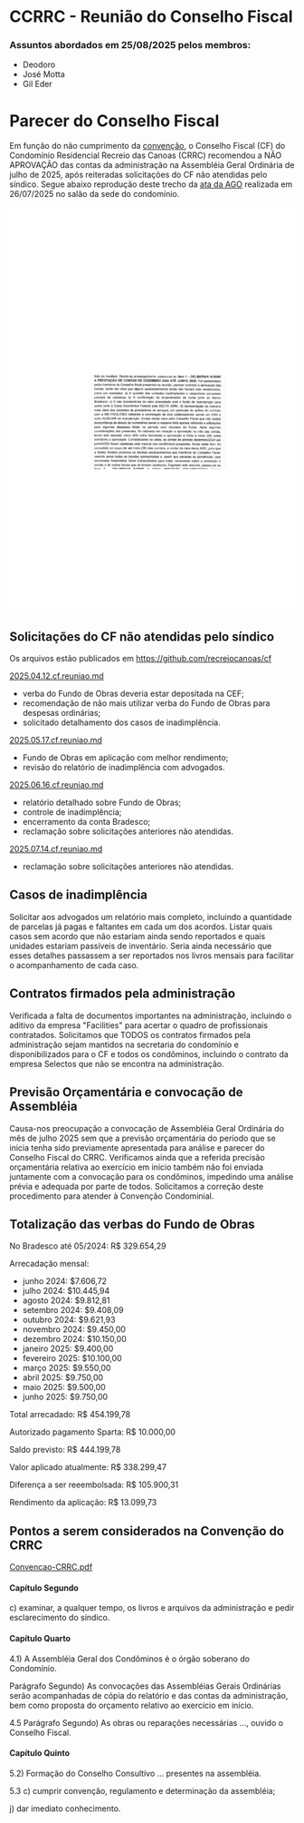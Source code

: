 # CCRRC - Reunião do Conselho Fiscal

### Assuntos abordados em 25/08/2025 pelos membros:

- Deodoro
- José Motta
- Gil Eder

# Parecer do Conselho Fiscal

Em função do não cumprimento da [convenção](https://github.com/recreiocanoas/cf/blob/main/convencao.pdf), o Conselho Fiscal (CF) do Condomínio Residencial Recreio das Canoas (CRRC) recomendou a NÃO APROVAÇÃO das contas da administração na Assembléia Geral Ordinária de julho de 2025, após reiteradas solicitações do CF não atendidas pelo síndico. Segue abaixo reprodução deste trecho da [ata da AGO](https://github.com/recreiocanoas/cf/blob/main/2025.07.26.ago.ata.pdf) realizada em 26/07/2025 no salão da sede do condomínio.

![ata-ago](2025.07.26.crrc.ago.contas.png)

## Solicitações do CF não atendidas pelo síndico

Os arquivos estão publicados em https://github.com/recreiocanoas/cf

[2025.04.12.cf.reuniao.md](https://github.com/recreiocanoas/cf/blob/main/2025.04.12.cf.reuniao.md)

- verba do Fundo de Obras deveria estar depositada na CEF;
- recomendação de não mais utilizar verba do Fundo de Obras para despesas ordinárias;
- solicitado detalhamento dos casos de inadimplência.

[2025.05.17.cf.reuniao.md](https://github.com/recreiocanoas/cf/blob/main/2025.05.17.cf.reuniao.md)

- Fundo de Obras em aplicação com melhor rendimento;
- revisão do relatório de inadimplência com advogados.

[2025.06.16.cf.reuniao.md](https://github.com/recreiocanoas/cf/blob/main/2025.06.16.cf.reuniao.md)

- relatório detalhado sobre Fundo de Obras;
- controle de inadimplência;
- encerramento da conta Bradesco;
- reclamação sobre solicitações anteriores não atendidas.

[2025.07.14.cf.reuniao.md](https://github.com/recreiocanoas/cf/blob/main/2025.07.14.cf.reuniao.md)

- reclamação sobre solicitações anteriores não atendidas.

## Casos de inadimplência

Solicitar aos advogados um relatório mais completo, incluindo a quantidade de parcelas já pagas e faltantes em cada um dos acordos. Listar quais casos sem acordo que não estariam ainda sendo reportados e quais unidades estariam passíveis de inventário. Seria ainda necessário que esses detalhes passassem a ser reportados nos livros mensais para facilitar o acompanhamento de cada caso. 

## Contratos firmados pela administração

Verificada a falta de documentos importantes na administração, incluindo o aditivo da empresa "Facilities" para acertar o quadro de profissionais contratados. Solicitamos que TODOS os contratos firmados pela administração sejam mantidos na secretaria do condomínio e disponibilizados para o CF e todos os condôminos, incluindo o contrato da empresa Selectos que não se encontra na administração.

## Previsão Orçamentária e convocação de Assembléia

Causa-nos preocupação a convocação de Assembléia Geral Ordinária do mês de julho 2025 sem que a previsão orçamentária do período que se inicia tenha sido previamente apresentada para análise e parecer do Conselho Fiscal do CRRC. Verificamos ainda que a referida precisão orçamentária relativa ao exercício em início também não foi enviada juntamente com a convocação para os condôminos, impedindo uma análise prévia e adequada por parte de todos. Solicitamos a correção deste procedimento para atender à Convenção Condominial.

## Totalização das verbas do Fundo de Obras

No Bradesco até 05/2024:        R$ 329.654,29

Arrecadação mensal:
- junho 2024:       $7.606,72
- julho 2024:      $10.445,94
- agosto 2024:      $9.812,81
- setembro 2024:    $9.408,09
- outubro 2024:     $9.621,93
- novembro 2024:    $9.450,00
- dezembro 2024:   $10.150,00
- janeiro 2025:     $9.400,00
- fevereiro 2025:  $10.100,00
- março 2025:       $9.550,00
- abril 2025:       $9.750,00
- maio 2025:        $9.500,00
- junho 2025:       $9.750,00

Total arrecadado:               R$ 454.199,78

Autorizado pagamento Sparta:    R$ 10.000,00

Saldo previsto:                 R$ 444.199,78

Valor aplicado atualmente:      R$ 338.299,47

Diferença a ser reeembolsada:   R$ 105.900,31

Rendimento da aplicação:        R$  13.099,73

## Pontos a serem considerados na Convenção do CRRC

[Convencao-CRRC.pdf](https://github.com/recreiocanoas/cf/blob/main/convencao.pdf)

#### Capítulo Segundo

c) examinar, a qualquer tempo, os livros e arquivos da administração e pedir esclarecimento do síndico.

#### Capítulo Quarto

4.1) A Assembléia Geral dos Condôminos é o órgão soberano do Condomínio.

Parágrafo Segundo) As convocações das Assembléias Gerais Ordinárias serão acompanhadas de cópia do relatório e das contas da administração, bem como proposta do orçamento relativo ao exercício em início.

4.5 Parágrafo Segundo) As obras ou reparações necessárias ..., ouvido o Conselho Fiscal.

#### Capítulo Quinto

5.2) Formação do Conselho Consultivo ... presentes na assembléia.

5.3 c) cumprir convenção, regulamento e determinação da assembléia;

j) dar imediato conhecimento.
